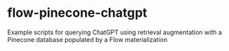 # flow-pinecone-chatgpt
Example scripts for querying ChatGPT using retrieval augmentation with a Pinecone database populated by a Flow materialization
